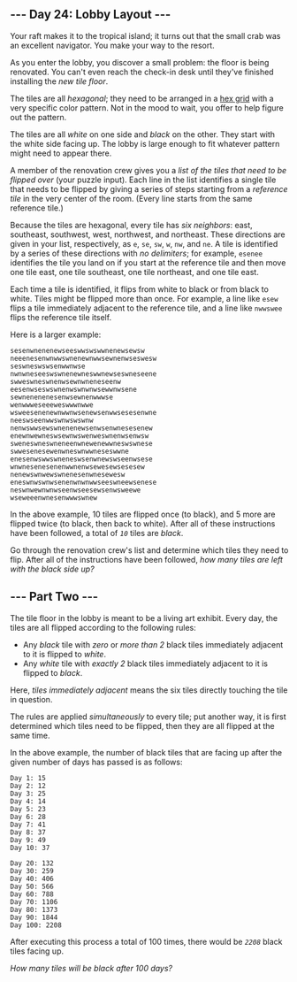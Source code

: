 ## --- Day 24: Lobby Layout ---

Your raft makes it to the tropical island; it turns out that the small crab was an excellent navigator. You make your way to the resort.

As you enter the lobby, you discover a small problem: the floor is being renovated. You can't even reach the check-in desk until they've finished installing the _new tile floor_.

The tiles are all _hexagonal_; they need to be arranged in a [hex grid](https://en.wikipedia.org/wiki/Hexagonal_tiling) with a very specific color pattern. Not in the mood to wait, you offer to help figure out the pattern.

The tiles are all _white_ on one side and _black_ on the other. They start with the white side facing up. The lobby is large enough to fit whatever pattern might need to appear there.

A member of the renovation crew gives you a _list of the tiles that need to be flipped over_ (your puzzle input). Each line in the list identifies a single tile that needs to be flipped by giving a series of steps starting from a _reference tile_ in the very center of the room. (Every line starts from the same reference tile.)

Because the tiles are hexagonal, every tile has _six neighbors_: east, southeast, southwest, west, northwest, and northeast. These directions are given in your list, respectively, as `` e ``, `` se ``, `` sw ``, `` w ``, `` nw ``, and `` ne ``. A tile is identified by a series of these directions with _no delimiters_; for example, `` esenee `` identifies the tile you land on if you start at the reference tile and then move one tile east, one tile southeast, one tile northeast, and one tile east.

Each time a tile is identified, it flips from white to black or from black to white. Tiles might be flipped more than once. For example, a line like `` esew `` flips a tile immediately adjacent to the reference tile, and a line like `` nwwswee `` flips the reference tile itself.

Here is a larger example:

    sesenwnenenewseeswwswswwnenewsewsw
    neeenesenwnwwswnenewnwwsewnenwseswesw
    seswneswswsenwwnwse
    nwnwneseeswswnenewneswwnewseswneseene
    swweswneswnenwsewnwneneseenw
    eesenwseswswnenwswnwnwsewwnwsene
    sewnenenenesenwsewnenwwwse
    wenwwweseeeweswwwnwwe
    wsweesenenewnwwnwsenewsenwwsesesenwne
    neeswseenwwswnwswswnw
    nenwswwsewswnenenewsenwsenwnesesenew
    enewnwewneswsewnwswenweswnenwsenwsw
    sweneswneswneneenwnewenewwneswswnese
    swwesenesewenwneswnwwneseswwne
    enesenwswwswneneswsenwnewswseenwsese
    wnwnesenesenenwwnenwsewesewsesesew
    nenewswnwewswnenesenwnesewesw
    eneswnwswnwsenenwnwnwwseeswneewsenese
    neswnwewnwnwseenwseesewsenwsweewe
    wseweeenwnesenwwwswnew

In the above example, 10 tiles are flipped once (to black), and 5 more are flipped twice (to black, then back to white). After all of these instructions have been followed, a total of _`` 10 ``_ tiles are _black_.

Go through the renovation crew's list and determine which tiles they need to flip. After all of the instructions have been followed, _how many tiles are left with the black side up?_

## --- Part Two ---

The tile floor in the lobby is meant to be a <span title="I need one of these!">living art exhibit</span>. Every day, the tiles are all flipped according to the following rules:

*   Any _black_ tile with _zero_ or _more than 2_ black tiles immediately adjacent to it is flipped to _white_.
*   Any _white_ tile with _exactly 2_ black tiles immediately adjacent to it is flipped to _black_.

Here, _tiles immediately adjacent_ means the six tiles directly touching the tile in question.

The rules are applied _simultaneously_ to every tile; put another way, it is first determined which tiles need to be flipped, then they are all flipped at the same time.

In the above example, the number of black tiles that are facing up after the given number of days has passed is as follows:

    Day 1: 15
    Day 2: 12
    Day 3: 25
    Day 4: 14
    Day 5: 23
    Day 6: 28
    Day 7: 41
    Day 8: 37
    Day 9: 49
    Day 10: 37
    
    Day 20: 132
    Day 30: 259
    Day 40: 406
    Day 50: 566
    Day 60: 788
    Day 70: 1106
    Day 80: 1373
    Day 90: 1844
    Day 100: 2208

After executing this process a total of 100 times, there would be _`` 2208 ``_ black tiles facing up.

_How many tiles will be black after 100 days?_